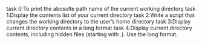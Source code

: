 task 0:To print the abosulte path name of the current working directory
task 1:Display the contents list of your current directory
task 2:Write a script that changes the working directory to the user’s home directory
task 3:Display current directory contents in a long format
task 4:Display current directory contents, including hidden files (starting with .). Use the long format.
